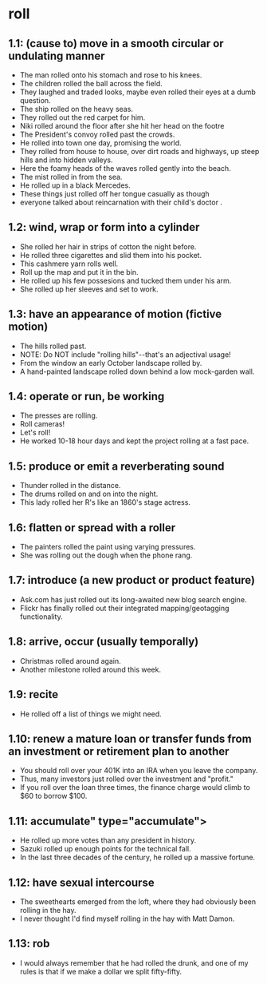 # roll
## 1.1: (cause to) move in a smooth circular or undulating manner

  *  The man rolled onto his stomach and rose to his knees.
  *  The children rolled the ball across the field.
  *  They laughed and traded looks, maybe even rolled their eyes at a dumb question.
  *  The ship rolled on the heavy seas.
  *  They rolled out the red carpet for him.
  *  Niki rolled around the floor after she hit her head on the footre
  *  The President's convoy rolled past the crowds.
  *  He rolled into town one day, promising the world.
  *  They rolled from house to house, over dirt roads and highways, up steep hills and into hidden valleys.
  *  Here the foamy heads of the waves rolled gently into the beach.
  *  The mist rolled in from the sea.
  *  He rolled up in a black Mercedes.
  *  These things just rolled off her tongue casually as though
  *  everyone talked about reincarnation with their child's doctor .

## 1.2: wind, wrap or form into a cylinder

  *  She rolled her hair in strips of cotton the night before.
  *  He rolled three cigarettes and slid them into his pocket.
  *  This cashmere yarn rolls well.
  *  Roll up the map and put it in the bin.
  *  He rolled up his few possesions and tucked them under his arm.
  *  She rolled up her sleeves and set to work.

## 1.3: have an appearance of motion (fictive motion)

  *  The hills rolled past.
  *  NOTE: Do NOT include "rolling hills"--that's an adjectival usage!
  *  From the window an early October landscape rolled by.
  *  A hand-painted landscape rolled down behind a low mock-garden wall.

## 1.4: operate or run, be working

  *  The presses are rolling.
  *  Roll cameras!
  *  Let's roll!
  *  He worked 10-18 hour days and kept the project rolling at a fast pace.

## 1.5: produce or emit a reverberating sound

  *  Thunder rolled in the distance.
  *  The drums rolled on and on into the night.
  *  This lady rolled her R's like an 1860's stage actress.

## 1.6: flatten or spread with a roller

  *  The painters rolled the paint using varying pressures.
  *  She was rolling out the dough when the phone rang.

## 1.7: introduce (a new product or product feature)

  *  Ask.com has just rolled out its long-awaited new blog search engine.
  *  Flickr has finally rolled out their integrated mapping/geotagging functionality.

## 1.8: arrive, occur (usually temporally)

  *  Christmas rolled around again.
  *  Another milestone rolled around this week.

## 1.9: recite

  *  He rolled off a list of things we might need.

## 1.10: renew a mature loan or transfer funds from an investment or retirement plan to another

  *  You should roll over your 401K into an IRA when you leave the company.
  *  Thus, many investors just rolled over the investment and "profit."
  *  If you roll over the loan three times, the finance charge would climb to $60 to borrow $100.

## 1.11: accumulate" type="accumulate">

  *  He rolled up more votes than any president in history.
  *  Sazuki rolled up enough points for the technical fall.
  *  In the last three decades of the century, he rolled up a massive fortune.

## 1.12: have sexual intercourse

  *  The sweethearts emerged from the loft, where they had obviously been rolling in the hay.
  *  I never thought I'd find myself rolling in the hay with Matt Damon.

## 1.13: rob

  *  I would always remember that he had rolled the drunk, and one of my rules is that if we make a dollar we split fifty-fifty.
